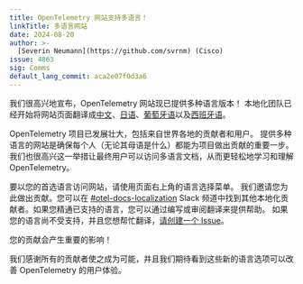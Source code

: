 ```yaml
---
title: OpenTelemetry 网站支持多语言！
linkTitle: 多语言网站
date: 2024-08-20
author: >-
  [Severin Neumann](https://github.com/svrnm) (Cisco)
issue: 4863
sig: Comms
default_lang_commit: aca2e07f0d3a6
---
```


我们很高兴地宣布，OpenTelemetry 网站现已提供多种语言版本！
本地化团队已经开始将网站页面翻译成[中文](/zh)、[日语](/ja)、[葡萄牙语](/pt)以及[西班牙语](/es)。

OpenTelemetry 项目已发展壮大，包括来自世界各地的贡献者和用户。
提供多种语言的网站是确保每个人（无论其母语是什么）都能为项目做出贡献的重要一步。
我们也很高兴这一举措让最终用户可以访问多语言文档，从而更轻松地学习和理解 OpenTelemetry。

要以您的首选语言访问网站，请使用页面右上角的语言选择菜单。
我们邀请您为此做出贡献。您可以在 [#otel-docs-localization](https://cloud-native.slack.com/archives/C076RUAGP37) Slack
频道中找到其他本地化贡献者。如果您精通已支持的语言，您可以通过编写或审阅翻译来提供帮助。
如果您的语言尚不受支持，并且您想帮忙翻译，[请创建一个 Issue](<https://github.com/open-telemetry/opentelemetry.io/issues/new?title=Add+%3CYOUR%20LANGUAGE%3E+(%3CYOUR+CODE%3E)+version+of+website+pages&body=%3C!--+Provide+github+handles+of+at+least+2+people+that+will+work+on+this+translation+project%20--%3E>)。

您的贡献会产生重要的影响！

我们感谢所有的贡献者使之成为可能，并且我们期待看到这些新的语言选项可以改善 OpenTelemetry 的用户体验。
